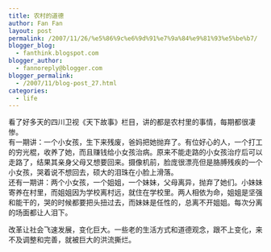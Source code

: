 ```yaml
---
title: 农村的道德
author: Fan Fan
layout: post
permalink: /2007/11/26/%e5%86%9c%e6%9d%91%e7%9a%84%e9%81%93%e5%be%b7/
blogger_blog:
  - fanthink.blogspot.com
blogger_author:
  - fannoreply@blogger.com
blogger_permalink:
  - /2007/11/blog-post_27.html
categories:
  - life
---
```

看了好多天的四川卫视《天下故事》栏目，讲的都是农村里的事情，每期都很凄惨。  
有一期讲：一个小女孩，生下来残废，爸妈把她抛弃了。有位好心的人，一个打工的穷光棍，收养了她，而且赚钱给小女孩治病。原来不能走路的小女孩治疗后可以走路了，结果其亲身父母又想要回来。摄像机前，脸庞很漂亮但是胳膊残疾的一个小女孩，哭着说不想回去，硕大的泪珠在小脸上滑落。  
还有一期讲：两个小女孩，一个姐姐，一个妹妹，父母离异，抛弃了她们。小妹妹寄养在村里，而姐姐因为学校离村远，就住在学校里。两人相依为命，姐姐是坚强和能干的，哭的时候都要把头扭过去，而妹妹是任性的，总离不开姐姐。每次分离的场面都让人泪下。

改革让社会飞速发展，变化巨大。一些老的生活方式和道德观念，跟不上变化，来不及调整和完善，就被巨大的洪流撕烂。